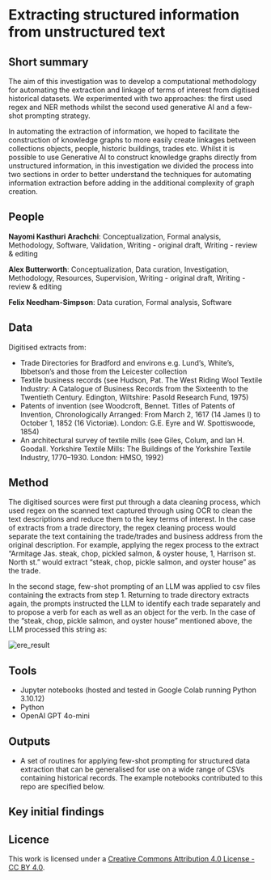 # Extracting structured information from unstructured text

## Short summary
The aim of this investigation was to develop a computational methodology for automating the extraction and linkage of terms of interest from digitised historical datasets. We experimented with two approaches: the first used regex and NER methods whilst the second used generative AI and a few-shot prompting strategy.

In automating the extraction of information, we hoped to facilitate the construction of knowledge graphs to more easily create linkages between collections objects, people, historic buildings, trades etc. Whilst it is possible to use Generative AI to construct knowledge graphs directly from unstructured information, in this investigation we divided the process into two sections in order to better understand the techniques for automating information extraction before adding in the additional complexity of graph creation.  



## People 
**Nayomi Kasthuri Arachchi**: Conceptualization, Formal analysis, Methodology, Software, Validation, Writing - original draft, Writing - review & editing 

**Alex Butterworth**: Conceptualization, Data curation, Investigation, Methodology, Resources, Supervision, Writing - original draft, Writing - review & editing

**Felix Needham-Simpson**: Data curation, Formal analysis, Software 




## Data
Digitised extracts from:
- Trade Directories for Bradford and environs e.g. Lund’s, White’s, Ibbetson’s and those from the Leicester collection
- Textile business records (see Hudson, Pat. The West Riding Wool Textile Industry: A Catalogue of Business Records from the Sixteenth to the Twentieth Century. Edington, Wiltshire: Pasold Research Fund, 1975)
- Patents of invention (see Woodcroft, Bennet. Titles of Patents of Invention, Chronologically Arranged: From March 2, 1617 (14 James I) to October 1, 1852 (16 Victoriæ). London: G.E. Eyre and W. Spottiswoode, 1854)
- An architectural survey of textile mills (see Giles, Colum, and Ian H. Goodall. Yorkshire Textile Mills: The Buildings of the Yorkshire Textile Industry, 1770–1930. London: HMSO, 1992)



## Method
The digitised sources were first put through a data cleaning process, which used regex on the scanned text captured through using OCR to clean the text descriptions and reduce them to the key terms of interest. In the case of extracts from a trade directory, the regex cleaning process would separate the text containing the trade/trades and business address from the original description. For example, applying the regex process to the extract “Armitage Jas. steak, chop, pickled salmon, & oyster house, 1, Harrison st. North st.” would extract “steak, chop, pickle salmon, and oyster house” as the trade.

In the second stage, few-shot prompting of an LLM was applied to csv files containing the extracts from step 1. Returning to trade directory extracts again, the prompts instructed the LLM to identify each trade separately and to propose a verb for each as well as an object for the verb. In the case of the “steak, chop, pickle salmon, and oyster house” mentioned above, the LLM processed this string as:

![ere_result](https://github.com/user-attachments/assets/60ec786c-fe81-41e1-8ff3-c713f68d6fc7)


## Tools
- Jupyter notebooks (hosted and tested in Google Colab running Python 3.10.12)
- Python
- OpenAI GPT 4o-mini

## Outputs
- A set of routines for applying few-shot prompting for structured data extraction that can be generalised for use on a wide range of CSVs containing historical records. The example notebooks contributed to this repo are specified below. 



## Key initial findings








## Licence 
This work is licensed under a [Creative Commons Attribution 4.0 License - CC BY 4.0](https://creativecommons.org/licenses/by/4.0/).
